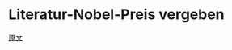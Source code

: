 # Literatur-Nobel-Preis vergeben
[原文](http://www.nachrichtenleicht.de/literatur-nobel-preis-vergeben.2045.de.html?dram:article_id=340079)
